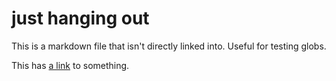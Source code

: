 # just hanging out
This is a markdown file that isn't directly linked into.  Useful for testing globs.

This has [a link](LICENSE.md) to something.
